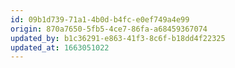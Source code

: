 ```yaml
---
id: 09b1d739-71a1-4b0d-b4fc-e0ef749a4e99
origin: 870a7650-5fb5-4ce7-86fa-a68459367074
updated_by: b1c36291-e863-41f3-8c6f-b18dd4f22325
updated_at: 1663051022
---
```

